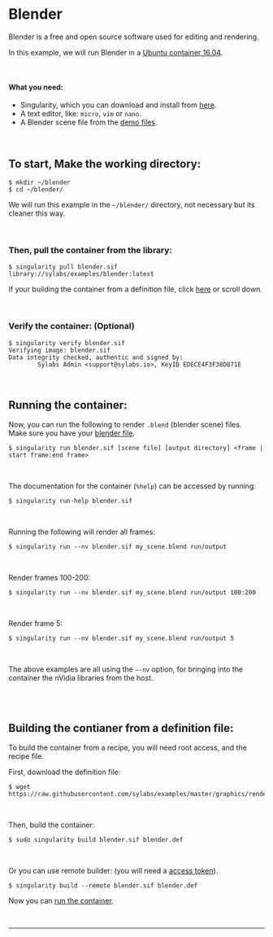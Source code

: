 # Blender

Blender is a free and open source software used for editing and rendering.

In this example, we will run Blender in a [Ubuntu container 16.04](https://cloud.sylabs.io/library/library/default/ubuntu).

<br>

#### What you need:
 - Singularity, which you can download and install from [here](https://github.com/sylabs/singularity).
 - A text editor, like: `micro`, `vim` or `nano`.
 - A Blender scene file from the [demo files](https://www.blender.org/download/demo-files/).

<br>

## To start, Make the working directory:

```
$ mkdir ~/blender
$ cd ~/blender/
```

We will run this example in the `~/blender/` directory, not necessary but its cleaner this way.

<br>

### Then, pull the container from the library:

```
$ singularity pull blender.sif library://sylabs/examples/blender:latest
```

If your building the container from a definition file, click [here](#building-the-contianer-from-a-definition-file) or scroll down.

<br>

### Verify the container: (Optional)

```
$ singularity verify blender.sif
Verifying image: blender.sif
Data integrity checked, authentic and signed by:
        Sylabs Admin <support@sylabs.io>, KeyID EDECE4F3F38D871E
```


<br>

## Running the container:

Now, you can run the following to render `.blend` (blender scene) files.<br>
Make sure you have your [blender file](https://www.blender.org/download/demo-files/).

```
$ singularity run blender.sif [scene file] [output directory] <frame | start frame:end frame>
```

<br>

The documentation for the container (`%help`) can be accessed by running:

```
$ singularity run-help blender.sif
```

<br>

Running the following will render all frames:

```
$ singularity run --nv blender.sif my_scene.blend run/output
```

<br>

Render frames 100-200:

```
$ singularity run --nv blender.sif my_scene.blend run/output 100:200
```

<br>

Render frame 5:

```
$ singularity run --nv blender.sif my_scene.blend run/output 5
```

<br>

The above examples are all using the `–-nv` option, for bringing into the container the nVidia libraries from the host.


<br>
<br>

## Building the contianer from a definition file:

To build the container from a recipe, you will need root access, and the recipe file.

First, download the definition file:

```
$ wget https://raw.githubusercontent.com/sylabs/examples/master/graphics/rendering/blender/blender.def
```

<br>

Then, build the container:

```
$ sudo singularity build blender.sif blender.def
```

<br>

Or you can use remote builder: (you will need a [access token](https://cloud.sylabs.io/auth/tokens)).

```
$ singularity build --remote blender.sif blender.def
```

Now you can [run the container](#running-the-container).


<br>

___

<br>


